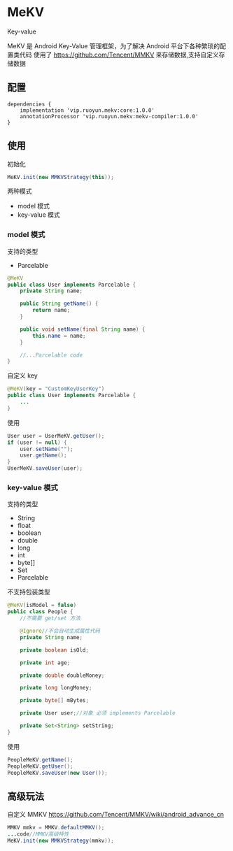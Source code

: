 # MeKV
Key-value

MeKV 是 Android  Key-Value 管理框架，为了解决 Android 平台下各种繁琐的配置类代码
使用了 https://github.com/Tencent/MMKV 来存储数据,支持自定义存储数据

## 配置

```
dependencies {
    implementation 'vip.ruoyun.mekv:core:1.0.0'
    annotationProcessor 'vip.ruoyun.mekv:mekv-compiler:1.0.0'
}
```

## 使用

初始化
```java
MeKV.init(new MMKVStrategy(this));
```

两种模式
- model 模式
- key-value 模式

### model 模式
支持的类型
- Parcelable

```java
@MeKV
public class User implements Parcelable {
    private String name;

    public String getName() {
        return name;
    }

    public void setName(final String name) {
        this.name = name;
    }

    //...Parcelable code
}
```

自定义 key
```java
@MeKV(key = "CustomKeyUserKey")
public class User implements Parcelable {
    ...
}
```

使用
```java
User user = UserMeKV.getUser();
if (user != null) {
    user.setName("");
    user.getName();
}
UserMeKV.saveUser(user);
```

### key-value 模式
支持的类型
- String
- float
- boolean
- double
- long
- int
- byte[]
- Set<String>
- Parcelable

不支持包装类型

```java
@MeKV(isModel = false)
public class People {
    //不需要 get/set 方法

    @Ignore//不会自动生成属性代码
    private String name;

    private boolean isOld;

    private int age;

    private double doubleMoney;

    private long longMoney;

    private byte[] mBytes;

    private User user;//对象 必须 implements Parcelable

    private Set<String> setString;
}
```

使用
```java
PeopleMeKV.getName();
PeopleMeKV.getUser();
PeopleMeKV.saveUser(new User());
```

## 高级玩法
自定义 MMKV https://github.com/Tencent/MMKV/wiki/android_advance_cn
```java
MMKV mmkv = MMKV.defaultMMKV();
...code//MMKV高级特性
MeKV.init(new MMKVStrategy(mmkv));
```





